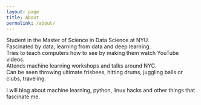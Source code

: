 ```yaml
---
layout: page
title: About
permalink: /about/
---
```

Student in the Master of Science in Data Science at NYU.  
Fascinated by data, learning from data and deep learning.  
Tries to teach computers how to see by making them watch YouTube videos.  
Attends machine learning workshops and talks around NYC.  
Can be seen throwing ultimate frisbees, hitting drums, juggling balls or clubs, traveling.   

I will blog about machine learning, python, linux hacks and other things that fascinate me.
